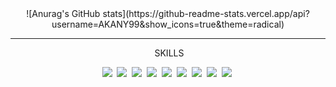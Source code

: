 <div align='center'>
  ![Anurag's GitHub stats](https://github-readme-stats.vercel.app/api?username=AKANY99&show_icons=true&theme=radical)
  <hr>
  <div id=''>
    <p>&nbsp;SKILLS</p>
    <img src="https://img.shields.io/badge/JAVA-3766AB?style=flat-square"/>&nbsp;
    <img src="https://img.shields.io/badge/JavaScript-F7DF1E?style=flat-square&logo=JavaScript&logoColor=white"/>&nbsp;
    <img src="https://img.shields.io/badge/Oracle-F80000?style=flat-square&logo=Oracle&logoColor=white"/>&nbsp;
    <img src="https://img.shields.io/badge/MySQL-4479A1?style=flat-square&logo=MySQL&logoColor=white"/>&nbsp;
    <img src="https://img.shields.io/badge/MyBatis-5B0BB5?style=flat-square"/>&nbsp; 
    <img src="https://img.shields.io/badge/HTML5-E34F26?style=flat-square&logo=HTML5&logoColor=white"/>&nbsp;
    <img src="https://img.shields.io/badge/jQuery-0769AD?style=flat-square&logo=jQuery&logoColor=white"/>&nbsp;
    <img src="https://img.shields.io/badge/Spring-6DB33F?style=flat-square&logo=Spring&logoColor=black"/>&nbsp;
    <img src="https://img.shields.io/badge/CSS3-1572B6?style=flat-square&logo=CSS3&logoColor=white"/>&nbsp;
  </div>
</div>
